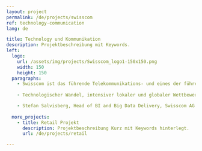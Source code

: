```yaml
---
layout: project
permalink: /de/projects/swisscom
ref: technology-communication
lang: de

title: Technology und Kommunikation
description: Projektbeschreibung mit Keywords.
left:
  logo:
    url: /assets/img/projects/Swisscom_logo1-150x150.png
    width: 150
    height: 150
  paragraphs:
    - Swisscom ist das führende Telekommunikations- und eines der führenden IT-Unternehmen der Schweiz . Die Swisscom ist für viele Schweizer Kunden der vertrauenswürdige Begleiter in der digitalen Welt. Ziel von Swisscom ist es, Kunden mit dem besten Netz, ausgezeichneten Angeboten und hervorragendem Service zu begeistern. 
 
    - Technologischer Wandel, intensiver lokaler und globaler Wettbewerb und die sich verändernden Kundenbedürfnisse führen dazu, dass die Preise und Volumen im klassischen Geschäftsmodell mit nutzungsabhängigen Angeboten kontinuierlich erodieren. Mit einer langfristigen Strategie will Swisscom den Umsatz- und Ergebnisrückgang kompensieren, um die Finanzkraft für die hohen Investitionen in neue Technologien zu bewahren. Zu dieser Strategie zählt auch der Einsatz neuer und innovativen Technologien wie Big Data und NoSQL Informationssysteme. Scigility AG unterstützt das Big Data Delivery Team beim Aufbau von Komponenten wie das Sourcing von Daten in den Data Lake, ein generisches (ELT) Transformationswerkzeug auf Hadoop und Kafka, die Integration von Daten aus dem Data Lake in das Data Warehouse und einem globalen Delivery Framework für Big Data, welches auf agilen Continuous Integration Grundsätzen basiert. 

    - Stefan Salvisberg, Head of BI and Big Data Delivery, Swisscom AG
 
  more_projects:
    - title: Retail Projekt
      description: Projektbeschreibung Kurz mit Keywords hinterlegt.
      url: /de/projects/retail

---
```

